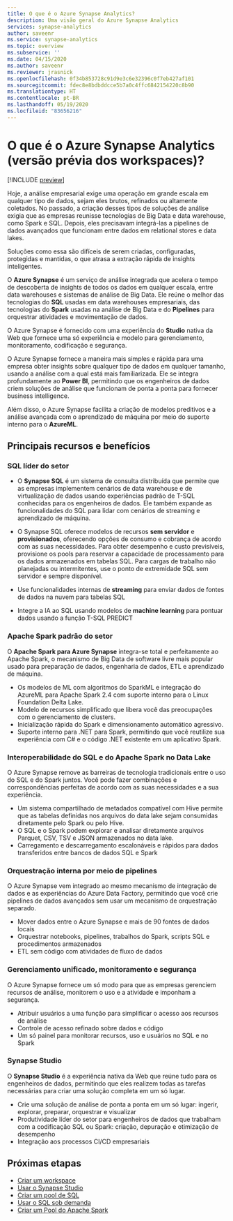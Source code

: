 ```yaml
---
title: O que é o Azure Synapse Analytics?
description: Uma visão geral do Azure Synapse Analytics
services: synapse-analytics
author: saveenr
ms.service: synapse-analytics
ms.topic: overview
ms.subservice: ''
ms.date: 04/15/2020
ms.author: saveenr
ms.reviewer: jrasnick
ms.openlocfilehash: 0f34b853728c91d9e3c6e32396c0f7eb427af101
ms.sourcegitcommit: fdec8e8bdbddcce5b7a0c4ffc6842154220c8b90
ms.translationtype: HT
ms.contentlocale: pt-BR
ms.lasthandoff: 05/19/2020
ms.locfileid: "83656216"
---
```

# <a name="what-is-azure-synapse-analytics-workspaces-preview"></a>O que é o Azure Synapse Analytics (versão prévia dos workspaces)?

[!INCLUDE [preview](includes/note-preview.md)]

Hoje, a análise empresarial exige uma operação em grande escala em qualquer tipo de dados, sejam eles brutos, refinados ou altamente coletados. No passado, a criação desses tipos de soluções de análise exigia que as empresas reunisse tecnologias de Big Data e data warehouse, como Spark e SQL. Depois, eles precisavam integrá-las a pipelines de dados avançados que funcionam entre dados em relational stores e data lakes.  

Soluções como essa são difíceis de serem criadas, configuradas, protegidas e mantidas, o que atrasa a extração rápida de insights inteligentes.

O **Azure Synapse** é um serviço de análise integrada que acelera o tempo de descoberta de insights de todos os dados em qualquer escala, entre data warehouses e sistemas de análise de Big Data. Ele reúne o melhor das tecnologias do **SQL** usadas em data warehouses empresariais, das tecnologias do **Spark** usadas na análise de Big Data e do **Pipelines** para orquestrar atividades e movimentação de dados.

O Azure Synapse é fornecido com uma experiência do **Studio** nativa da Web que fornece uma só experiência e modelo para gerenciamento, monitoramento, codificação e segurança.

O Azure Synapse fornece a maneira mais simples e rápida para uma empresa obter insights sobre qualquer tipo de dados em qualquer tamanho, usando a análise com a qual está mais familiarizada. Ele se integra profundamente ao **Power BI**, permitindo que os engenheiros de dados criem soluções de análise que funcionam de ponta a ponta para fornecer business intelligence.

Além disso, o Azure Synapse facilita a criação de modelos preditivos e a análise avançada com o aprendizado de máquina por meio do suporte interno para o **AzureML**.

## <a name="key-features--benefits"></a>Principais recursos e benefícios

### <a name="industry-leading-sql"></a>SQL líder do setor

* O **Synapse SQL** é um sistema de consulta distribuída que permite que as empresas implementem cenários de data warehouse e de virtualização de dados usando experiências padrão de T-SQL conhecidas para os engenheiros de dados. Ele também expande as funcionalidades do SQL para lidar com cenários de streaming e aprendizado de máquina.

* O Synapse SQL oferece modelos de recursos **sem servidor** e **provisionados**, oferecendo opções de consumo e cobrança de acordo com as suas necessidades. Para obter desempenho e custo previsíveis, provisione os pools para reservar a capacidade de processamento para os dados armazenados em tabelas SQL. Para cargas de trabalho não planejadas ou intermitentes, use o ponto de extremidade SQL sem servidor e sempre disponível.
* Use funcionalidades internas de **streaming** para enviar dados de fontes de dados na nuvem para tabelas SQL
* Integre a IA ao SQL usando modelos de **machine learning** para pontuar dados usando a função T-SQL PREDICT

### <a name="industry-standard-apache-spark"></a>Apache Spark padrão do setor

O **Apache Spark para Azure Synapse** integra-se total e perfeitamente ao Apache Spark, o mecanismo de Big Data de software livre mais popular usado para preparação de dados, engenharia de dados, ETL e aprendizado de máquina.

* Os modelos de ML com algoritmos do SparkML e integração do AzureML para Apache Spark 2.4 com suporte interno para o Linux Foundation Delta Lake.
* Modelo de recursos simplificado que libera você das preocupações com o gerenciamento de clusters.
* Inicialização rápida do Spark e dimensionamento automático agressivo.
* Suporte interno para .NET para Spark, permitindo que você reutilize sua experiência com C# e o código .NET existente em um aplicativo Spark.

### <a name="interop-of-sql-and-apache-spark-on-your-data-lake"></a>Interoperabilidade do SQL e do Apache Spark no Data Lake

O Azure Synapse remove as barreiras de tecnologia tradicionais entre o uso do SQL e do Spark juntos. Você pode fazer combinações e correspondências perfeitas de acordo com as suas necessidades e a sua experiência.

* Um sistema compartilhado de metadados compatível com Hive permite que as tabelas definidas nos arquivos do data lake sejam consumidas diretamente pelo Spark ou pelo Hive.
* O SQL e o Spark podem explorar e analisar diretamente arquivos Parquet, CSV, TSV e JSON armazenados no data lake.
* Carregamento e descarregamento escalonáveis e rápidos para dados transferidos entre bancos de dados SQL e Spark

### <a name="built-in-orchestration-via-pipelines"></a>Orquestração interna por meio de pipelines

O Azure Synapse vem integrado ao mesmo mecanismo de integração de dados e as experiências do Azure Data Factory, permitindo que você crie pipelines de dados avançados sem usar um mecanismo de orquestração separado.

* Mover dados entre o Azure Synapse e mais de 90 fontes de dados locais
* Orquestrar notebooks, pipelines, trabalhos do Spark, scripts SQL e procedimentos armazenados
* ETL sem código com atividades de fluxo de dados

### <a name="unified-management-monitoring-and-security"></a>Gerenciamento unificado, monitoramento e segurança

O Azure Synapse fornece um só modo para que as empresas gerenciem recursos de análise, monitorem o uso e a atividade e imponham a segurança.

* Atribuir usuários a uma função para simplificar o acesso aos recursos de análise
* Controle de acesso refinado sobre dados e código
* Um só painel para monitorar recursos, uso e usuários no SQL e no Spark

### <a name="synapse-studio"></a>Synapse Studio

O **Synapse Studio** é a experiência nativa da Web que reúne tudo para os engenheiros de dados, permitindo que eles realizem todas as tarefas necessárias para criar uma solução completa em um só lugar.

* Crie uma solução de análise de ponta a ponta em um só lugar: ingerir, explorar, preparar, orquestrar e visualizar
* Produtividade líder do setor para engenheiros de dados que trabalham com a codificação SQL ou Spark: criação, depuração e otimização de desempenho
* Integração aos processos CI/CD empresariais

## <a name="next-steps"></a>Próximas etapas

* [Criar um workspace](quickstart-create-workspace.md)
* [Usar o Synapse Studio](quickstart-synapse-studio.md)
* [Criar um pool de SQL](quickstart-create-sql-pool-portal.md)
* [Usar o SQL sob demanda](quickstart-sql-on-demand.md)
* [Criar um Pool do Apache Spark](quickstart-create-apache-spark-pool-portal.md)
